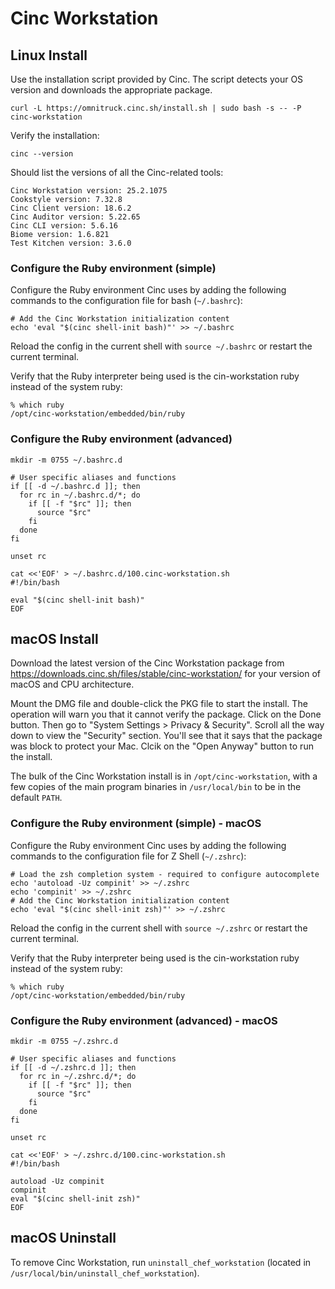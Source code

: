 Cinc Workstation
================

Linux Install
-------------

Use the installation script provided by Cinc. The script detects your
OS version and downloads the appropriate package.

```
curl -L https://omnitruck.cinc.sh/install.sh | sudo bash -s -- -P cinc-workstation
```

Verify the installation:

```
cinc --version
```

Should list the versions of all the Cinc-related tools:

```
Cinc Workstation version: 25.2.1075
Cookstyle version: 7.32.8
Cinc Client version: 18.6.2
Cinc Auditor version: 5.22.65
Cinc CLI version: 5.6.16
Biome version: 1.6.821
Test Kitchen version: 3.6.0
```

### Configure the Ruby environment (simple)

Configure the Ruby environment Cinc uses by adding the following
commands to the configuration file for bash (`~/.bashrc`):

```
# Add the Cinc Workstation initialization content
echo 'eval "$(cinc shell-init bash)"' >> ~/.bashrc
```

Reload the config in the current shell with `source ~/.bashrc` or
restart the current terminal.

Verify that the Ruby interpreter being used is the cin-workstation
ruby instead of the system ruby:

```
% which ruby
/opt/cinc-workstation/embedded/bin/ruby
```

### Configure the Ruby environment (advanced)

```
mkdir -m 0755 ~/.bashrc.d
```

```
# User specific aliases and functions
if [[ -d ~/.bashrc.d ]]; then
  for rc in ~/.bashrc.d/*; do
    if [[ -f "$rc" ]]; then
      source "$rc"
    fi
  done
fi

unset rc
```

```
cat <<'EOF' > ~/.bashrc.d/100.cinc-workstation.sh
#!/bin/bash

eval "$(cinc shell-init bash)"
EOF
```

macOS Install
-------------

Download the latest version of the Cinc Workstation package from
https://downloads.cinc.sh/files/stable/cinc-workstation/ for your version
of macOS and CPU architecture.

Mount the DMG file and double-click the PKG file to start the install.
The operation will warn you that it cannot verify the package. Click
on the Done button. Then go to "System Settings > Privacy & Security".
Scroll all the way down to view the "Security" section. You'll see
that it says that the package was block to protect your Mac. Clcik on
the "Open Anyway" button to run the install.

The bulk of the Cinc Workstation install is in `/opt/cinc-workstation`,
with a few copies of the main program binaries in `/usr/local/bin` to
be in the default `PATH`.

### Configure the Ruby environment (simple) - macOS

Configure the Ruby environment Cinc uses by adding the following
commands to the configuration file for Z Shell (`~/.zshrc`):

```
# Load the zsh completion system - required to configure autocomplete
echo 'autoload -Uz compinit' >> ~/.zshrc
echo 'compinit' >> ~/.zshrc
# Add the Cinc Workstation initialization content
echo 'eval "$(cinc shell-init zsh)"' >> ~/.zshrc
```

Reload the config in the current shell with `source ~/.zshrc` or
restart the current terminal.

Verify that the Ruby interpreter being used is the cin-workstation
ruby instead of the system ruby:

```
% which ruby
/opt/cinc-workstation/embedded/bin/ruby
```

### Configure the Ruby environment (advanced) - macOS

```
mkdir -m 0755 ~/.zshrc.d
```

```
# User specific aliases and functions
if [[ -d ~/.zshrc.d ]]; then
  for rc in ~/.zshrc.d/*; do
    if [[ -f "$rc" ]]; then
      source "$rc"
    fi
  done
fi

unset rc
```

```
cat <<'EOF' > ~/.zshrc.d/100.cinc-workstation.sh
#!/bin/bash

autoload -Uz compinit
compinit
eval "$(cinc shell-init zsh)"
EOF
```

macOS Uninstall
---------------

To remove Cinc Workstation, run `uninstall_chef_workstation` (located
in `/usr/local/bin/uninstall_chef_workstation`).
